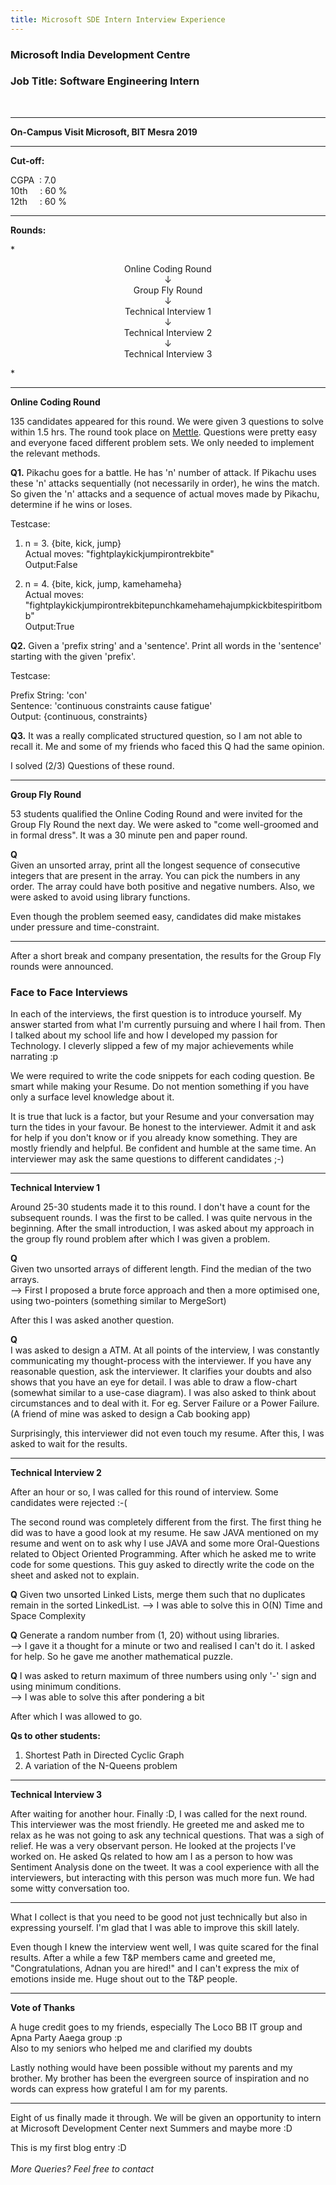 ```yaml
---
title: Microsoft SDE Intern Interview Experience
---
```

### Microsoft India Development Centre
### Job Title: Software Engineering Intern
<!--break-->
<br>

---------------------------------------

**On-Campus Visit Microsoft, BIT Mesra 2019**

---------------------------------------

**Cut-off:**

CGPA&nbsp;&nbsp;:	7.0<br>
10th&nbsp;&nbsp;&nbsp;&nbsp;&nbsp;:	60 %<br>
12th&nbsp;&nbsp;&nbsp;&nbsp;&nbsp;:	60 %<br>


---------------------------------------

**Rounds:**

*<center>
Online Coding Round<br>
&darr;<br>
Group Fly Round<br>
&darr;<br>
Technical Interview 1<br>
&darr;<br>
Technical Interview 2<br>
&darr;<br>
Technical Interview 3<br>
</center>*


---------------------------------------


**Online Coding Round**

135 candidates appeared for this round. We were given 3 questions to solve within 1.5 hrs. The round took place on [Mettle](https://mettl.com/). Questions were pretty easy and everyone faced different problem sets. We only needed to implement the relevant methods.

**Q1.** Pikachu goes for a battle. He has 'n' number of attack. If Pikachu uses these 'n' attacks sequentially (not necessarily in order), he wins the match. So given the 'n' attacks and a sequence of actual moves made by Pikachu, determine if he wins or loses.

Testcase:

1. n = 3. {bite, kick, jump}<br>Actual moves: "fightplaykickjumpirontrekbite"<br>Output:False

2. n = 4. {bite, kick, jump, kamehameha}<br> Actual moves: "fightplaykickjumpirontrekbitepunchkamehamehajumpkickbitespiritbomb"<br>Output:True

**Q2.** Given a 'prefix string' and a 'sentence'. Print all words in the 'sentence' starting with the given 'prefix'.<br>

Testcase:

Prefix String: 'con'<br>Sentence: 'continuous constraints cause fatigue'<br>Output: {continuous, constraints}

**Q3.** It was a really complicated structured question, so I am not able to recall it. Me and some of my friends who faced this Q had the same opinion.


I solved (2/3) Questions of these round.


---------------------------------------
**Group Fly Round**

53 students qualified the Online Coding Round and were invited for the Group Fly Round the next day. We were asked to "come well-groomed and in formal dress". It was a 30 minute pen and paper round.

**Q**<br>Given an unsorted array, print all the longest sequence of consecutive integers that are present in the array. You can pick the numbers in any order. The array could have both positive and negative numbers. Also, we were asked to avoid using library functions.

Even though the problem seemed easy, candidates did make mistakes under pressure and time-constraint.

---------------------------------------

After a short break and company presentation, the results for the Group Fly rounds were announced.


### Face to Face Interviews

In each of the interviews, the first question is to introduce yourself. My answer started from what I'm currently pursuing and where I hail from. Then I talked about my school life and how I developed my passion for Technology. I cleverly slipped a few of my major achievements while narrating :p<br>

We were required to write the code snippets for each coding question. Be smart while making your Resume. Do not mention something if you have only a surface level knowledge about it.


It is true that luck is a factor, but your Resume and your conversation may turn the tides in your favour. Be honest to the interviewer. Admit it and ask for help if you don't know or if you already know something. They are mostly friendly and helpful. Be confident and humble at the same time. An interviewer may ask the same questions to different candidates ;-)


---------------------------------------
**Technical Interview 1**

Around 25-30 students made it to this round. I don't have a count for the subsequent rounds. I was the first to be called. I was quite nervous in the beginning. After the small introduction, I was asked about my approach in the group fly round problem after which I was given a problem.

**Q**<br> Given two unsorted arrays of different length. Find the median of the two arrays.
<br>
--> First I proposed a brute force approach and then a more optimised one, using two-pointers (something similar to MergeSort)

After this I was asked another question.

**Q**<br> I was asked to design a ATM. At all points of the interview, I was constantly communicating my thought-process with the interviewer. If you have any reasonable question, ask the interviewer. It clarifies your doubts and also shows that you have an eye for detail. I was able to draw a flow-chart (somewhat similar to a use-case diagram). I was also asked to think about circumstances and to deal with it. For eg. Server Failure or a Power Failure.
<br>(A friend of mine was asked to design a Cab booking app)

Surprisingly, this interviewer did not even touch my resume. After this, I was asked to wait for the results.

---------------------------------------
**Technical Interview 2**

After an hour or so, I was called for this round of interview. Some candidates were rejected :-(

The second round was completely different from the first. The first thing he did was to have a good look at my resume. He saw JAVA mentioned on my resume and went on to ask why I use JAVA and some more Oral-Questions related to Object Oriented Programming. After which he asked me to write code for some questions. This guy asked to directly write the code on the sheet and asked not to explain.

**Q** Given two unsorted Linked Lists, merge them such that no duplicates remain in the sorted LinkedList.
--> I was able to solve this in O(N) Time and Space Complexity

**Q** Generate a random number from (1, 20) without using libraries.<br>
--> I gave it a thought for a minute or two and realised I can't do it. I asked for help. So he gave me another mathematical puzzle.

**Q** I was asked to return maximum of three numbers using only '-' sign and using minimum conditions.<br>
--> I was able to solve this after pondering a bit

After which I was allowed to go.

**Qs to other students:**

1. Shortest Path in Directed Cyclic Graph
2. A variation of the N-Queens problem

---------------------------------------
**Technical Interview 3**

After waiting for another hour. Finally :D, I was called for the next round. This interviewer was the most friendly. He greeted me and asked me to relax as he was not going to ask any technical questions. That was a sigh of relief. He was a very observant person. He looked at the projects I've worked on. He asked Qs related to how am I as a person to how was Sentiment Analysis done on the tweet. It was a cool experience with all the interviewers, but interacting with this person was much more fun. We had some witty conversation too.

---------------------------------------

What I collect is that you need to be good not just technically but also in expressing yourself. I'm glad that I was able to improve this skill lately.

Even though I knew the interview went well, I was quite scared for the final results. After a while a few T&P members came and greeted me, "Congratulations, Adnan you are hired!" and I can't express the mix of emotions inside me. Huge shout out to the T&P people.

---------------------------------------

**Vote of Thanks**

A huge credit goes to my friends, especially The Loco BB IT group and Apna Party Aaega group :p<br>
Also to my seniors who helped me and clarified my doubts

Lastly nothing would have been possible without my parents and my brother. My brother has been the evergreen source of inspiration and no words can express how grateful I am for my parents.

---------------------------------------
Eight of us finally made it through. We will be given an opportunity to intern at Microsoft Development Center next Summers and maybe more :D

This is my first blog entry :D<br><br>
*More Queries? Feel free to contact*
